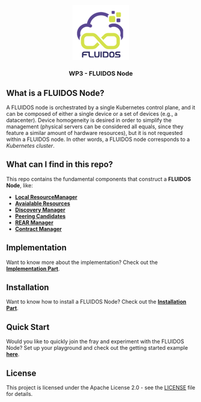 <p align="center">
<a href="https://www.fluidos.eu/"> <img src="./docs/images/fluidoslogo.png" width="150"/> </a>
<h3 align="center">WP3 - FLUIDOS Node</h3>
</p>

## What is a FLUIDOS Node?
A FLUIDOS node is orchestrated by a single Kubernetes control plane, and it can be composed of either a single device or a set of devices (e.g., a datacenter). Device homogeneity is desired in order to simplify the management (physical servers can be considered all equals, since they feature a similar amount of hardware resources), but it is not requested within a FLUIDOS node. In other words, a FLUIDOS node corresponds to a *Kubernetes cluster*.

## What can I find in this repo?
This repo contains the fundamental components that construct a **FLUIDOS Node**, like: 

- [**Local ResourceManager**](/docs/implementation/implementation.md#local-resourcemanager)
- [**Avaialable Resources**]() 
- [**Discovery Manager**]()
- [**Peering Candidates**]()
- [**REAR Manager**]()
- [**Contract Manager**]()

## Implementation
Want to know more about the implementation? Check out the [**Implementation Part**](./docs/implementation/implementation.md).

## Installation
Want to know how to install a FLUIDOS Node? Check out the [**Installation Part**](#).

## Quick Start
Would you like to quickly join the fray and experiment with the FLUIDOS Node? Set up your playground and check out the getting started example [**here**](#).

## License
This project is licensed under the Apache License 2.0 - see the [LICENSE](LICENSE) file for details.


